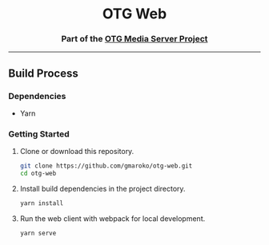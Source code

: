 <h1 align="center">OTG Web</h1>
<h3 align="center">Part of the <a href="https://gmaroko.me">OTG Media Server Project</a></h3>

---

## Build Process

### Dependencies

- Yarn

### Getting Started

1. Clone or download this repository.
   ```sh
   git clone https://github.com/gmaroko/otg-web.git
   cd otg-web
   ```
2. Install build dependencies in the project directory.
   ```sh
   yarn install
   ```

3. Run the web client with webpack for local development.
   ```sh
   yarn serve
   ```
